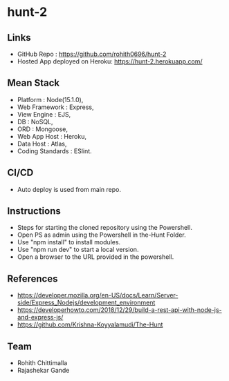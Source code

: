 # hunt-2

## Links
- GitHub Repo : https://github.com/rohith0696/hunt-2
- Hosted App deployed on Heroku: https://hunt-2.herokuapp.com/

## Mean Stack
- Platform : Node(15.1.0),
- Web Framework : Express,
- View Engine : EJS,
- DB : NoSQL,
- ORD : Mongoose,
- Web App Host : Heroku,
- Data Host : Atlas,
- Coding Standards : ESlint.

## CI/CD
- Auto deploy is used from main repo.

## Instructions
* Steps for starting the cloned repository using the Powershell.
 * Open PS as admin using the Powershell in the-Hunt Folder.
 * Use "npm install" to install modules.
 * Use "npm run dev" to start a local version.
 * Open a browser to the URL provided in the powershell.

## References
- https://developer.mozilla.org/en-US/docs/Learn/Server-side/Express_Nodejs/development_environment
- https://developerhowto.com/2018/12/29/build-a-rest-api-with-node-js-and-express-js/
- https://github.com/Krishna-Koyyalamudi/The-Hunt

## Team
- Rohith Chittimalla
- Rajashekar Gande
